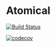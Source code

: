 # Atomical

[![Build Status](https://travis-ci.org/bongo227/Atomical.svg?branch=master)](https://travis-ci.org/bongo227/Atomical)

[![codecov](https://codecov.io/gh/bongo227/Atomical/branch/master/graph/badge.svg)](https://codecov.io/gh/bongo227/Atomical)